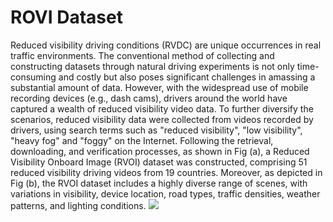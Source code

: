 # ROVI Dataset
Reduced visibility driving conditions (RVDC) are unique occurrences in real traffic environments. The conventional method of collecting and constructing datasets through natural driving experiments is not only time-consuming and costly but also poses significant challenges in amassing a substantial amount of data. However, with the widespread use of mobile recording devices (e.g., dash cams), drivers around the world have captured a wealth of reduced visibility video data. To further diversify the scenarios, reduced visibility data were collected from videos recorded by drivers, using search terms such as "reduced visibility", "low visibility", "heavy fog" and "foggy" on the Internet. Following the retrieval, downloading, and verification processes, as shown in Fig (a), a Reduced Visibility Onboard Image (RVOI) dataset was constructed, comprising 51 reduced visibility driving videos from 19 countries. Moreover, as depicted in Fig (b), the RVOI dataset includes a highly diverse range of scenes, with variations in visibility, device location, road types, traffic densities, weather patterns, and lighting conditions. 
![](https://github.com/JiBingdong/ROVI-Dataset/blob/2d020778dfaadb2d255f0a2b3ea509789938a8d9/dataset.jpg)
